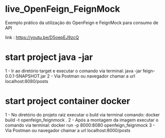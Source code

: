 # live_OpenFeign_FeignMock

Exemplo prático da utilização do OpenFeign e FeignMock para consumo de API

link : https://youtu.be/D5oepEJ9zcQ

# start project java -jar 

1 - Ir ao diretório target e executar o comando via terminal: java -jar feign-0.0.1-SNAPSHOT.jar
2 - Via Postman ou navegador chamar a url localhost:8080/posts

# start project container docker

1 - No diretório do projeto raiz executar o buld via terminal comando: docker build -t openfeign_feignmock .
2 - Após a montagem da imagem executar o comando via terminal: docker run -p 8000:8080 openfeign_feignmock
3 - Via Postman ou navegador chamar a url localhost:8000/posts




